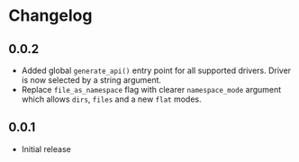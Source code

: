 # Changelog

## 0.0.2

* Added global `generate_api()` entry point for all supported
  drivers. Driver is now selected by a string argument.
* Replace `file_as_namespace` flag with clearer `namespace_mode`
  argument which allows `dirs`, `files` and a new `flat` modes.

## 0.0.1

* Initial release
